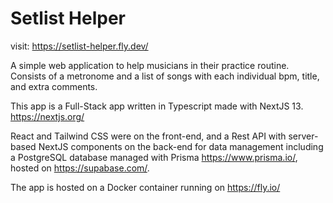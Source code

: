 # Setlist Helper

visit: https://setlist-helper.fly.dev/

A simple web application to help musicians in their practice routine. Consists of a metronome and a list of songs with each individual bpm, title, and extra comments.

This app is a Full-Stack app written in Typescript made with NextJS 13. https://nextjs.org/ 

React and Tailwind CSS were on the front-end, and a Rest API with server-based NextJS components on the back-end for data management including a PostgreSQL database managed with Prisma https://www.prisma.io/, hosted on https://supabase.com/.

The app is hosted on a Docker container running on https://fly.io/